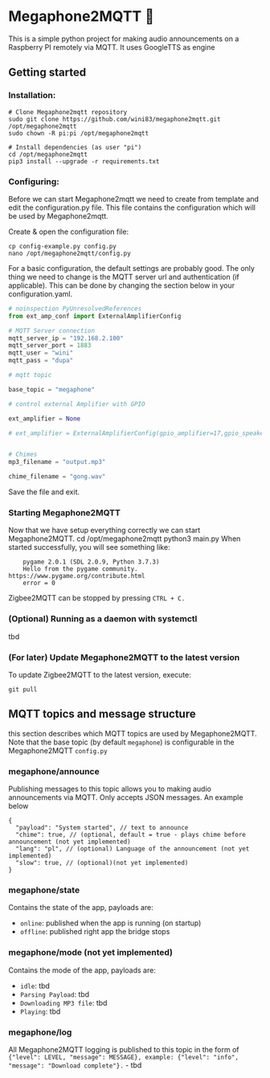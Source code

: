 
# Megaphone2MQTT 📢


This is a simple python project for making audio announcements on a Raspberry PI remotely via MQTT. It uses GoogleTTS as engine

## Getting started

### Installation:
```
# Clone Megaphone2mqtt repository
sudo git clone https://github.com/wini83/megaphone2mqtt.git /opt/megaphone2mqtt
sudo chown -R pi:pi /opt/megaphone2mqtt

# Install dependencies (as user "pi")
cd /opt/megaphone2mqtt
pip3 install --upgrade -r requirements.txt
```    

### Configuring:
Before we can start Megaphone2mqtt we need to create from template and edit the configuration.py file. This file contains the configuration which will be used by Megaphone2mqtt.

Create & open the configuration file:
```
cp config-example.py config.py
nano /opt/megaphone2mqtt/config.py
```
For a basic configuration, the default settings are probably good. The only thing we need to change is the MQTT server url and authentication (if applicable). This can be done by changing the section below in your configuration.yaml.

```python
# noinspection PyUnresolvedReferences
from ext_amp_conf import ExternalAmplifierConfig

# MQTT Server connection
mqtt_server_ip = "192.168.2.100"
mqtt_server_port = 1883
mqtt_user = "wini"
mqtt_pass = "dupa"

# mqtt topic

base_topic = "megaphone"

# control external Amplifier with GPIO

ext_amplifier = None

# ext_amplifier = ExternalAmplifierConfig(gpio_amplifier=17,gpio_speakers=27,delay_amplifier=2, delay_speakers=1)


# Chimes
mp3_filename = "output.mp3"

chime_filename = "gong.wav"
```
Save the file and exit.

### Starting Megaphone2MQTT
Now that we have setup everything correctly we can start Megaphone2MQTT.
    cd /opt/megaphone2mqtt
    python3 main.py
When started successfully, you will see something like:
```
    pygame 2.0.1 (SDL 2.0.9, Python 3.7.3)
    Hello from the pygame community. https://www.pygame.org/contribute.html
    error = 0
```
Zigbee2MQTT can be stopped by pressing `CTRL + C.`

### (Optional) Running as a daemon with systemctl
tbd

### (For later) Update Megaphone2MQTT to the latest version
To update Zigbee2MQTT to the latest version, execute:
```
git pull
```
## MQTT topics and message structure
this section describes which MQTT topics are used by Megaphone2MQTT. Note that the base topic (by default `megaphone`) is configurable in the Megaphone2MQTT `config.py`

### megaphone/announce
Publishing messages to this topic allows you to making audio announcements via MQTT. Only accepts JSON messages. An example below
```
{
  "payload": "System started", // text to announce
  "chime": true, // (optional, default = true - plays chime before announcement (not yet implemented)
  "lang": "pl", // (optional) Language of the announcement (not yet implemented)
  "slow": true, // (optional)(not yet implemented)
}
```

### megaphone/state
Contains the state of the app, payloads are:

* `online`: published when the app is running (on startup)
* `offline`: published right app the bridge stops

### megaphone/mode (not yet implemented)
Contains the mode of the app, payloads are: 

* `idle`: tbd
* `Parsing Payload`: tbd
* `Downloading MP3 file`: tbd
* `Playing`: tbd


### megaphone/log
All Megaphone2MQTT logging is published to this topic in the form of `{"level": LEVEL, "message": MESSAGE}, example: {"level": "info", "message": "Download complete"}.` - tbd
